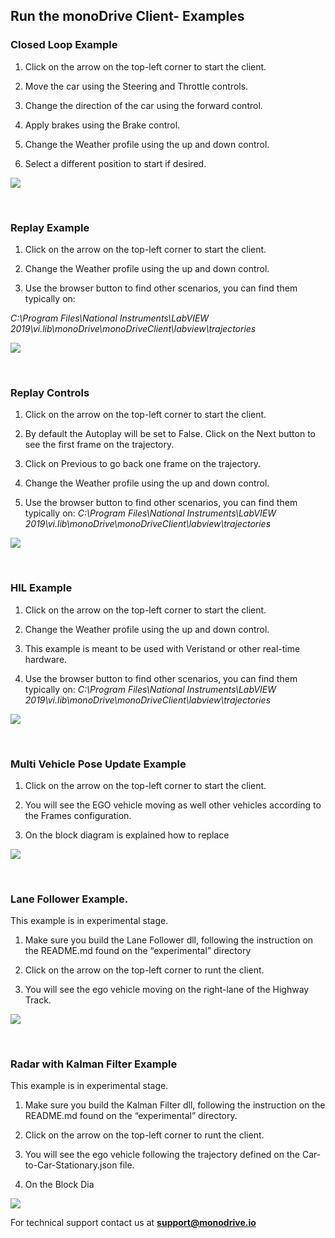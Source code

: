 ## Run the monoDrive Client- Examples

### Closed Loop Example

1. Click on the arrow on the top-left corner to start the client.

2. Move the car using the Steering and Throttle controls.

3. Change the direction of the car using the forward control.

4. Apply brakes using the Brake control.

5. Change the Weather profile using the up and down control.

6. Select a different position to start if desired.

<div class="img_container">
    <img class='wide_img' src="https://github.com/monoDriveIO/documentation/raw/links_and_giffs/docs/LV_client/quick_start_img/CL_example.png"/>
</div>

<p>&nbsp;</p>



### Replay Example

1. Click on the arrow on the top-left corner to start the client.

2. Change the Weather profile using the up and down control.

3. Use the browser button to find other scenarios, you can find them typically on:

*C:\Program Files\National Instruments\LabVIEW 2019\vi.lib\monoDrive\monoDriveClient\labview\trajectories*

<div class="img_container">
    <img class='wide_img' src="https://github.com/monoDriveIO/documentation/raw/links_and_giffs/docs/LV_client/quick_start_img/replay_example.png"/>
</div>

<p>&nbsp;</p>



### Replay Controls

1. Click on the arrow on the top-left corner to start the client.

2. By default the Autoplay will be set to False. Click on the Next button to see the first frame on the trajectory.

3. Click on Previous to go back one frame on the trajectory.

4. Change the Weather profile using the up and down control.

5. Use the browser button to find other scenarios, you can find them typically on:
*C:\Program Files\National Instruments\LabVIEW 2019\vi.lib\monoDrive\monoDriveClient\labview\trajectories*

<div class="img_container">
    <img class='wide_img' src="https://github.com/monoDriveIO/documentation/raw/links_and_giffs/docs/LV_client/quick_start_img/replay_controls.png"/>
</div>

<p>&nbsp;</p>



### HIL Example

1. Click on the arrow on the top-left corner to start the client.

2. Change the Weather profile using the up and down control.

3. This example is meant to be used with Veristand or other real-time hardware.

4. Use the browser button to find other scenarios, you can find them typically on:
*C:\Program Files\National Instruments\LabVIEW 2019\vi.lib\monoDrive\monoDriveClient\labview\trajectories*

<div class="img_container">
    <img class='wide_img' src="https://github.com/monoDriveIO/documentation/raw/links_and_giffs/docs/LV_client/quick_start_img/hil_example.png"/>
</div>


<p>&nbsp;</p>

### Multi Vehicle Pose Update Example

1. Click on the arrow on the top-left corner to start the client.

2. You will see the EGO vehicle moving as well other vehicles according to the Frames configuration.  

3. On the block diagram is explained how to replace 

<div class="img_container">
    <img class='wide_img' src="https://github.com/monoDriveIO/documentation/raw/links_and_giffs/docs/LV_client/quick_start_img/multi_vehicle.png"/>
</div>

<p>&nbsp;</p>

### Lane Follower Example.
This example is in experimental stage.

1. Make sure you build the Lane Follower dll, following the instruction on the README.md found on the “experimental” directory

2. Click on the arrow on the top-left corner to runt the client.

3. You will see the ego vehicle moving on the right-lane of the Highway Track.

<div class="img_container">
    <img class='wide_img' src="https://github.com/monoDriveIO/documentation/raw/links_and_giffs/docs/LV_client/quick_start_img/lane_follow.png"/>
</div>

<p>&nbsp;</p>

### Radar with Kalman Filter Example
This example is in experimental stage.

1. Make sure you build the Kalman Filter dll, following the instruction on the README.md found on the “experimental” directory.

2. Click on the arrow on the top-left corner to runt the client.

3. You will see the ego vehicle following the trajectory defined on the Car-to-Car-Stationary.json file.

4. On the Block Dia

<div class="img_container">
    <img class='wide_img' src="https://github.com/monoDriveIO/documentation/raw/links_and_giffs/docs/LV_client/quick_start_img/radar.png"/>
</div>


For technical support contact us at <b>support@monodrive.io</b>
<p>&nbsp;</p>